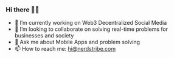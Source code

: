 ### Hi there 👋🏻

- 🔭 I’m currently working on Web3 Decentralized Social Media
- 👯 I’m looking to collaborate on solving real-time problems for businesses and society
- 💬 Ask me about Mobile Apps and problem solving
- 📫 How to reach me: hi@nerdstribe.com
  
<!--
**jeeali/jeeali** is a ✨ _special_ ✨ repository because its `README.md` (this file) appears on your GitHub profile.

Here are some ideas to get you started:

- 🔭 I’m currently working on ...
- 🌱 I’m currently learning ...
- 👯 I’m looking to collaborate on ...
- 🤔 I’m looking for help with ...
- 💬 Ask me about ...
- 📫 How to reach me: ...
- 😄 Pronouns: ...
- ⚡ Fun fact: ...
-->
